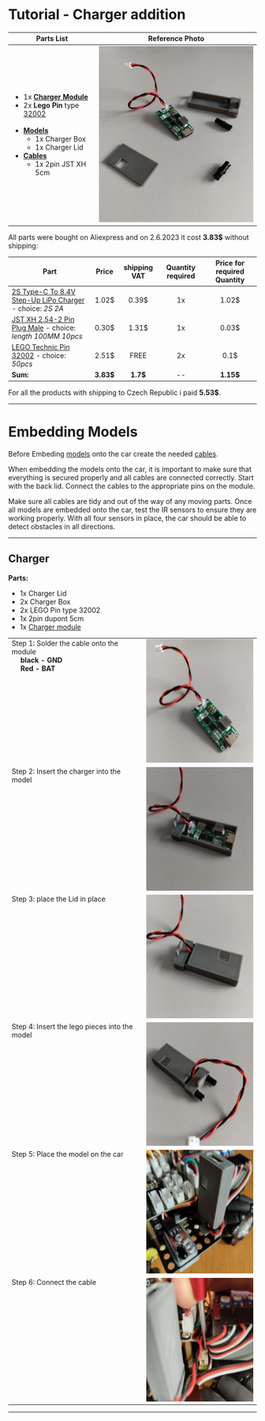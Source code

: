 [charger]: https://www.aliexpress.com/item/1005004872791816.html "Multi-Cell 2S 3S 4S Type-C To 8.4V 12.6V 16.8V Step-Up Boost LiPo Polymer Li-Ion Charger 7.4V 11.1V 14.8V 18650 Lithium Battery"
[wire]: https://www.aliexpress.com/item/1005003250004004.html "10PCS JST XH 2.54-2 Pin Battery Connector Plug Male with 100MM 200MM Wire"
[lego_pieces]: https://www.aliexpress.com/item/1005004975645306.html "Bolt Pin with Friction Peg Cross Axle Building Block Bricks Connector Technical 32002 MOC Parts Assemble Particles Toy"
[cables]: crimping_cables.md
[models]: models_download.md

# Tutorial - Charger addition

<table>
  <thead>
    <tr>
      <th>Parts List</th>
      <th>Reference Photo</th>
    </tr>
  </thead>
  <tbody>
    <tr>
      <td>
        <ul>
         <li>1x <strong><a href="https://www.aliexpress.com/item/32910726663.html">Charger Module</a></strong></li>
         <li>2x <strong>Lego Pin</strong> type <a href="https://www.aliexpress.com/item/1005004975645306.html">32002</a></li><br>
         <li><strong><a href="models_download.md">Models</a></strong>
            <ul>
                <li>1x Charger Box</li>
                <li>1x Charger Lid</li>
            </ul>
         </li>
         <li><strong><a href="crimping_cables.md">Cables</a></strong>
            <ul>
                <li>1x 2pin JST XH 5cm</li>
            </ul>
         </li>
        </ul>
      </td>
      <td><img src="/assets/img/Charger_reference.jpg" alt="Reference Photo" width="400"></td>
    </tr>
  </tbody>
</table>

All parts were bought on Aliexpress and on 2.6.2023 it cost **3.83$** without shipping:

| Part                                                                |   Price   | shipping VAT | Quantity required | Price for required Quantity |
| ------------------------------------------------------------------- | :-------: | :----------: | :---------------: | :-------------------------: |
| [2S Type-C To 8.4V Step-Up LiPo Charger][charger] - choice: _2S 2A_ |   1.02$   |    0.39$     |        1x         |            1.02$            |
| [JST XH 2.54-2 Pin Plug Male][wire] - choice: _length 100MM 10pcs_  |   0.30$   |    1.31$     |        1x         |            0.03$            |
| [LEGO Technic Pin 32002][lego_pieces] - choice: _50pcs_             |   2.51$   |     FREE     |        2x         |            0.1$             |
| **Sum:**                                                            | **3.83$** |   **1.7$**   |        --         |          **1.15$**          |

For all the products with shipping to Czech Republic i paid **5.53$**.

---

# Embedding Models

Before Embeding [models][models] onto the car create the needed [cables][cables].

When embedding the models onto the car, it is important to make sure that everything is secured properly and all cables are connected correctly. Start with the back lid. Connect the cables to the appropriate pins on the module.

Make sure all cables are tidy and out of the way of any moving parts. Once all models are embedded onto the car, test the IR sensors to ensure they are working properly. With all four sensors in place, the car should be able to detect obstacles in all directions.

---

## Charger

**Parts:**

- 1x Charger Lid
- 2x Charger Box
- 2x LEGO Pin type 32002
- 1x 2pin dupont 5cm
- 1x [Charger module][charger]

<table>
   <tr>
    <td valign="top">Step 1: Solder the cable onto the module <br><b>
    &emsp; black - GND <br> &emsp; Red - BAT</b></td>
    <td valign="top"><img src="/assets/img/tutorial/charger/step_1.jpg" alt="step1"  height="250"></td>
  </tr>
  <tr>
    <td valign="top">Step 2: Insert the charger into the  model</td>
    <td valign="top"><img src="/assets/img/tutorial/charger/step_2.jpg" alt="step2"  height="250"></td>
  </tr>
    <tr>
    <td valign="top">Step 3: place the Lid in place</td>
    <td valign="top"><img src="/assets/img/tutorial/charger/step_3.jpg" alt="step3"  height="250"></td>
  </tr>
  <tr>
    <td valign="top">Step 4: Insert the lego pieces into the model</td>
    <td valign="top"><img src="/assets/img/tutorial/charger/step_4.jpg" alt="step4"  height="250"></td>
  </tr>
  <tr>
    <td valign="top">Step 5: Place the model on the car</td>
    <td valign="top"><img src="/assets/img/tutorial/charger/step_5.jpg" alt="step5"  height="250"></td>
  </tr>
    <tr>
    <td valign="top">Step 6: Connect the cable</td>
    <td valign="top"><img src="/assets/img/tutorial/charger/step_6.jpg" alt="step6"  height="250"></td>
  </tr>
</table>

---
